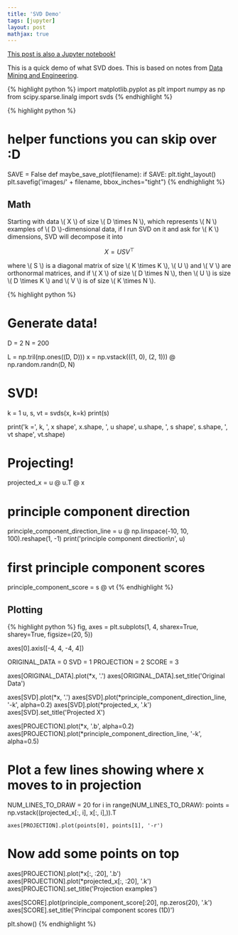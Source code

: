 ```yaml
---
title: 'SVD Demo'
tags: [jupyter]
layout: post
mathjax: true
---
```


[This post is also a Jupyter notebook!](https://github.com/jessstringham/blog/tree/master/notebooks/2018-05-16-SVD-demo.ipynb)



This is a quick demo of what SVD does. This is based on notes from [Data Mining and Engineering](https://www.inf.ed.ac.uk/teaching/courses/dme/).



{% highlight python %}
import matplotlib.pyplot as plt
import numpy as np
from scipy.sparse.linalg import svds
{% endhighlight %}






{% highlight python %}
# helper functions you can skip over :D
SAVE = False
def maybe_save_plot(filename):
    if SAVE:
        plt.tight_layout()
        plt.savefig('images/' + filename, bbox_inches="tight")
{% endhighlight %}




## Math

Starting with data \\( X \\) of size \\( D \times N \\), which represents \\( N \\) examples of \\( D \\)-dimensional data, if I run SVD on it and ask for \\( K \\) dimensions, SVD will decompose it into

$$X = USV^{\top}$$

where \\( S \\) is a diagonal matrix of size \\( K \times K \\), \\( U \\) and \\( V \\) are orthonormal matrices, and if \\( X \\) of size \\( D \times N \\), then \\( U \\) is size \\( D \times K \\) and \\( V \\) is of size \\( K \times N \\). 



{% highlight python %}
# Generate data!
D = 2
N = 200

L = np.tril(np.ones((D, D)))
x = np.vstack(((1, 0), (2, 1))) @ np.random.randn(D, N)

# SVD!
k = 1
u, s, vt = svds(x, k=k)
print(s)

print('k =', k, ', x shape', x.shape, ', u shape', u.shape, ', s shape', s.shape, ', vt shape', vt.shape)

# Projecting!
projected_x = u @ u.T @ x

# principle component direction
principle_component_direction_line = u @ np.linspace(-10, 10, 100).reshape(1, -1)
print('principle component direction\n', u)

# first principle component scores
principle_component_score = s @ vt
{% endhighlight %}




## Plotting



{% highlight python %}
fig, axes = plt.subplots(1, 4, sharex=True, sharey=True, figsize=(20, 5))

axes[0].axis([-4, 4, -4, 4])

ORIGINAL_DATA = 0
SVD = 1
PROJECTION = 2
SCORE = 3

axes[ORIGINAL_DATA].plot(*x, '.')
axes[ORIGINAL_DATA].set_title('Original Data')

axes[SVD].plot(*x, '.')
axes[SVD].plot(*principle_component_direction_line, '-k', alpha=0.2)
axes[SVD].plot(*projected_x, '.k')
axes[SVD].set_title('Projected X')


axes[PROJECTION].plot(*x, '.b', alpha=0.2)
axes[PROJECTION].plot(*principle_component_direction_line, '-k', alpha=0.5)

# Plot a few lines showing where x moves to in projection
NUM_LINES_TO_DRAW = 20
for i in range(NUM_LINES_TO_DRAW):
    points = np.vstack((projected_x[:, i], x[:, i],)).T
    
    axes[PROJECTION].plot(points[0], points[1], '-r')
    
# Now add some points on top
axes[PROJECTION].plot(*x[:, :20], '.b')
axes[PROJECTION].plot(*projected_x[:, :20], '.k')
axes[PROJECTION].set_title('Projection examples')

axes[SCORE].plot(principle_component_score[:20], np.zeros(20), '.k')
axes[SCORE].set_title('Principal component scores (1D)')

plt.show()
{% endhighlight %}


